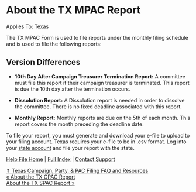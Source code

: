  About the TX MPAC Report
==========

Applies To: Texas

The TX MPAC Form is used to file reports under the monthly filing schedule and is used to file the following reports:

Version Differences
----------

* **10th Day After Campaign Treasurer Termination Report:** A committee must file this report if their campaign treasurer is terminated. This report is due the 10th day after the termination occurs. 

* **Dissolution Report:** A Dissolution report is needed in order to dissolve the committee. There is no fixed deadline associated with this report.
* **Monthly Report:** Monthly reports are due on the 5th of each month. This report covers the month preceding the deadline date. 

To file your report, you must generate and download your e-file to upload to your filing account. Texas requires your e-file to be in .csv format. Log into your [state account](https://www.ethics.state.tx.us/File/) and file your report with the state.

[Help File Home](/help/) | [Full Index](/Help-File-Directory/) | [Contact Support](mailto:support@ISPolitical.com)

[⇑ Texas Campaign, Party, & PAC Filing FAQ and Resources](/Texas-Campaign-Party-PAC-Filing-FAQ-and-Resources)  
[« About the TX GPAC Report](/About-the-TX-GPAC-Report)  
[About the TX SPAC Report »](/About-the-TX-SPAC-Report)